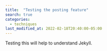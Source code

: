 ```yaml
---
title:  "Testing the posting feature"
search: true
categories: 
  - techniques
last_modified_at: 2022-02-18T20:40:00-05:00
---
```


Testing this will help to understand Jekyll.
